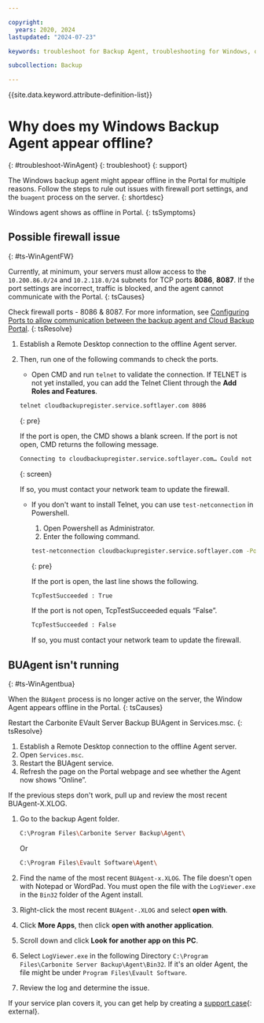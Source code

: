 ```yaml
---

copyright:
  years: 2020, 2024
lastupdated: "2024-07-23"

keywords: troubleshoot for Backup Agent, troubleshooting for Windows, question about Windows backup agent, troubleshooting backup, backup agent offline

subcollection: Backup

---
```


{{site.data.keyword.attribute-definition-list}}

# Why does my Windows Backup Agent appear offline?
{: #troubleshoot-WinAgent}
{: troubleshoot}
{: support}

The Windows backup agent might appear offline in the Portal for multiple reasons. Follow the steps to rule out issues with firewall port settings, and the `buagent` process on the server.
{: shortdesc}

Windows agent shows as offline in Portal.
{: tsSymptoms}

## Possible firewall issue
{: #ts-WinAgentFW}

Currently, at minimum, your servers must allow access to the `10.200.86.0/24` and `10.2.118.0/24` subnets for TCP ports **8086**, **8087**. If the port settings are incorrect, traffic is blocked, and the agent cannot communicate with the Portal.
{: tsCauses}

Check firewall ports - 8086 & 8087. For more information, see [Configuring Ports to allow communication between the backup agent and Cloud Backup Portal](/docs/Backup?topic=Backup-portinfo).
{: tsResolve}

1. Establish a Remote Desktop connection to the offline Agent server.
2. Then, run one of the following commands to check the ports.
   * Open CMD and run `telnet` to validate the connection. If TELNET is not yet installed, you can add the Telnet Client through the **Add Roles and Features**.
    ```sh
    telnet cloudbackupregister.service.softlayer.com 8086
    ```
    {: pre}

    If the port is open, the CMD shows a blank screen. If the port is not open, CMD returns the following message.
    ```sh
    Connecting to cloudbackupregister.service.softlayer.com… Could not open connection to the host, on port 8086: Connect failed
    ```
    {: screen}

    If so, you must contact your network team to update the firewall.

   * If you don't want to install Telnet, you can use `test-netconnection` in Powershell.
     1. Open Powershell as Administrator.
     2. Enter the following command.
       ```sh
       test-netconnection cloudbackupregister.service.softlayer.com -Port 8086
       ```
       {: pre}

       If the port is open, the last line shows the following.
       ```sh
       TcpTestSucceeded : True
       ```

       If the port is not open, TcpTestSucceeded equals “False”.
       ```sh
       TcpTestSucceeded : False
       ```

       If so, you must contact your network team to update the firewall.

## BUAgent isn't running
{: #ts-WinAgentbua}

When the `BUAgent` process is no longer active on the server, the Window Agent appears offline in the Portal.
{: tsCauses}

Restart the Carbonite EVault Server Backup BUAgent in Services.msc.
{: tsResolve}

1. Establish a Remote Desktop connection to the offline Agent server.
2. Open `Services.msc`.
3. Restart the BUAgent service.
4. Refresh the page on the Portal webpage and see whether the Agent now shows “Online”.


If the previous steps don't work, pull up and review the most recent BUAgent-X.XLOG.

1. Go to the backup Agent folder.
   ```sh
   C:\Program Files\Carbonite Server Backup\Agent\
   ```

   Or
   ```sh
   C:\Program Files\Evault Software\Agent\
   ```

2. Find the name of the most recent `BUAgent-x.XLOG`. The file doesn't open with Notepad or WordPad. You must open the file with the `LogViewer.exe` in the `Bin32` folder of the Agent install.
3. Right-click the most recent `BUAgent-.XLOG` and select **open with**.
4. Click **More Apps**, then click **open with another application**.
5. Scroll down and click **Look for another app on this PC**.
6. Select `LogViewer.exe` in the following Directory `C:\Program Files\Carbonite Server Backup\Agent\Bin32`. If it's an older Agent, the file might be under `Program Files\Evault Software`.
7. Review the log and determine the issue.

If your service plan covers it, you can get help by creating a [support case](https://cloud.ibm.com/unifiedsupport/supportcenter){: external}.
